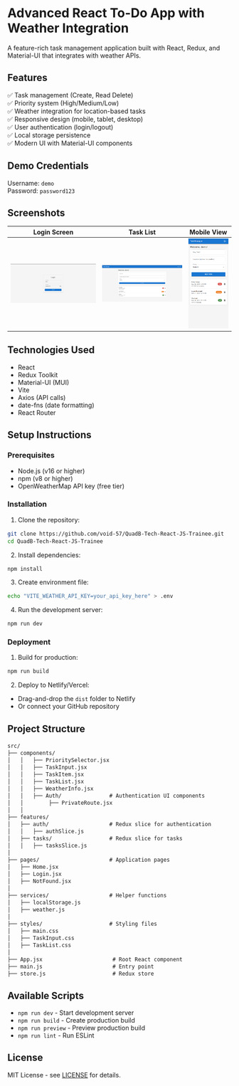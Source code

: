 # Advanced React To-Do App with Weather Integration

A feature-rich task management application built with React, Redux, and Material-UI that integrates with weather APIs.

## Features

✅ Task management (Create, Read Delete)  
✅ Priority system (High/Medium/Low)  
✅ Weather integration for location-based tasks  
✅ Responsive design (mobile, tablet, desktop)  
✅ User authentication (login/logout)  
✅ Local storage persistence  
✅ Modern UI with Material-UI components  

## Demo Credentials

Username: `demo`  
Password: `password123`

## Screenshots

| Login Screen | Task List | Mobile View |
|--------------|-----------|-------------|
| ![Login](./screenshots/login.png) | ![Tasks](./screenshots/tasks.png) | ![Mobile](./screenshots/mobile.png) |

## Technologies Used

- React 
- Redux Toolkit
- Material-UI (MUI)
- Vite
- Axios (API calls)
- date-fns (date formatting)
- React Router 

## Setup Instructions

### Prerequisites
- Node.js (v16 or higher)
- npm (v8 or higher)
- OpenWeatherMap API key (free tier)

### Installation
1. Clone the repository:
```bash
git clone https://github.com/void-57/QuadB-Tech-React-JS-Trainee.git
cd QuadB-Tech-React-JS-Trainee
```

2. Install dependencies:
```bash
npm install
```

3. Create environment file:
```bash
echo "VITE_WEATHER_API_KEY=your_api_key_here" > .env
```

4. Run the development server:
```bash
npm run dev
```

### Deployment
1. Build for production:
```bash
npm run build
```

2. Deploy to Netlify/Vercel:
- Drag-and-drop the `dist` folder to Netlify
- Or connect your GitHub repository

## Project Structure

```
src/
├── components/
│   │   ├── PrioritySelector.jsx
│   │   ├── TaskInput.jsx
│   │   ├── TaskItem.jsx
│   │   ├── TaskList.jsx
│   │   ├── WeatherInfo.jsx
│   │   ├── Auth/               # Authentication UI components
│   │        ├── PrivateRoute.jsx
│   │
├── features/
│   ├── auth/                   # Redux slice for authentication
│   │   ├── authSlice.js
│   ├── tasks/                  # Redux slice for tasks
│   │   ├── tasksSlice.js
│
├── pages/                      # Application pages
│   ├── Home.jsx
│   ├── Login.jsx
│   ├── NotFound.jsx
│
├── services/                   # Helper functions
│   ├── localStorage.js
│   ├── weather.js
│
├── styles/                     # Styling files
│   ├── main.css
│   ├── TaskInput.css
│   ├── TaskList.css
│
├── App.jsx                      # Root React component
├── main.js                      # Entry point
├── store.js                     # Redux store

```

## Available Scripts

- `npm run dev` - Start development server
- `npm run build` - Create production build
- `npm run preview` - Preview production build
- `npm run lint` - Run ESLint



## License

MIT License - see [LICENSE](./LICENSE) for details.